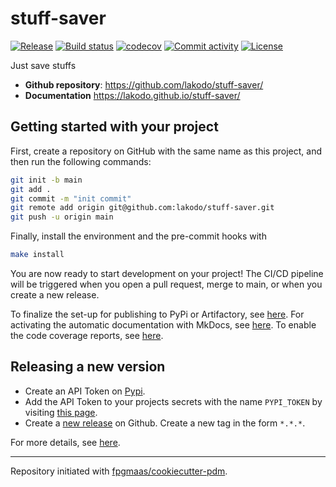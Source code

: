 # stuff-saver

[![Release](https://img.shields.io/github/v/release/lakodo/stuff-saver)](https://img.shields.io/github/v/release/lakodo/stuff-saver)
[![Build status](https://img.shields.io/github/actions/workflow/status/lakodo/stuff-saver/main.yml?branch=main)](https://github.com/lakodo/stuff-saver/actions/workflows/main.yml?query=branch%3Amain)
[![codecov](https://codecov.io/gh/lakodo/stuff-saver/branch/main/graph/badge.svg)](https://codecov.io/gh/lakodo/stuff-saver)
[![Commit activity](https://img.shields.io/github/commit-activity/m/lakodo/stuff-saver)](https://img.shields.io/github/commit-activity/m/lakodo/stuff-saver)
[![License](https://img.shields.io/github/license/lakodo/stuff-saver)](https://img.shields.io/github/license/lakodo/stuff-saver)

Just save stuffs

- **Github repository**: <https://github.com/lakodo/stuff-saver/>
- **Documentation** <https://lakodo.github.io/stuff-saver/>

## Getting started with your project

First, create a repository on GitHub with the same name as this project, and then run the following commands:

``` bash
git init -b main
git add .
git commit -m "init commit"
git remote add origin git@github.com:lakodo/stuff-saver.git
git push -u origin main
```

Finally, install the environment and the pre-commit hooks with

```bash
make install
```

You are now ready to start development on your project! The CI/CD
pipeline will be triggered when you open a pull request, merge to main,
or when you create a new release.

To finalize the set-up for publishing to PyPi or Artifactory, see
[here](https://fpgmaas.github.io/cookiecutter-pdm/features/publishing/#set-up-for-pypi).
For activating the automatic documentation with MkDocs, see
[here](https://fpgmaas.github.io/cookiecutter-pdm/features/mkdocs/#enabling-the-documentation-on-github).
To enable the code coverage reports, see [here](https://fpgmaas.github.io/cookiecutter-pdm/features/codecov/).

## Releasing a new version

- Create an API Token on [Pypi](https://pypi.org/).
- Add the API Token to your projects secrets with the name `PYPI_TOKEN` by visiting
[this page](https://github.com/lakodo/stuff-saver/settings/secrets/actions/new).
- Create a [new release](https://github.com/lakodo/stuff-saver/releases/new) on Github.
Create a new tag in the form ``*.*.*``.

For more details, see [here](https://fpgmaas.github.io/cookiecutter-pdm/features/cicd/#how-to-trigger-a-release).

---

Repository initiated with [fpgmaas/cookiecutter-pdm](https://github.com/fpgmaas/cookiecutter-pdm).
